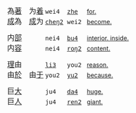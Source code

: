 <span id=為></span><!--为|為 9410-->
<big>為[著]()　为[着]()</big> <tt>wei4   [zhe]()  </tt> [for.](https://translate.google.com/?sl=zh&tl=en&text=为着)   
<big>[成]()為　[成]()为</big> <tt>[cheŋ2]() wei2 </tt> [become.](https://translate.google.com/?sl=zh&tl=en&text=成为)

<span id=内></span><!--7080-->
<big>内[部]()　　　</big> <tt>nei4  [bu4]()  </tt> [interior. inside.](https://translate.google.com/?sl=zh&tl=en&text=内部)   
<big>内[容]()　　　</big> <tt>nei4  [roŋ2]() </tt> [content.](https://translate.google.com/?sl=zh&tl=en&text=内容)

<span id=由></span><!--2840-->
<big>[理]()由　　　</big> <tt>[li3]()   you2 </tt> [reason.](https://translate.google.com/?sl=zh&tl=en&text=理由)   
<big>由[於]()　由[于]()</big> <tt>you2  [yu2]()  </tt> [because.](https://translate.google.com/?sl=zh&tl=en&text=由于)

<span id=巨></span><!--568-->
<big>巨[大]()　　　</big> <tt>ju4   [da4]()  </tt> [huge.](https://translate.google.com/?sl=zh&tl=en&text=巨大)   
<big>巨[人]()　　　</big> <tt>ju4   [ren2]() </tt> [giant.](https://translate.google.com/?sl=zh&tl=en&text=巨人)

